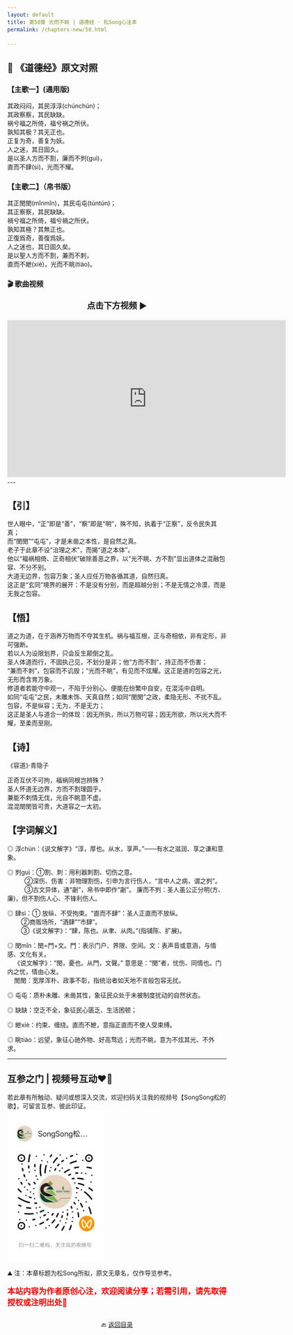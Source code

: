 ```yaml
---
layout: default
title: 第58章 光而不眺 | 道德经 · 松Song心注本
permalink: /chapters-new/58.html

---
```


## 📜 《道德经》原文对照
### 【主歌一】(通用版)
其政闷闷，其民淳淳(chúnchún)；<br>
其政察察，其民缺缺。<br>
祸兮福之所倚，福兮祸之所伏。<br>
孰知其极？其无正也。<br>
正复为奇，善复为妖。<br>
人之迷，其日固久。<br>
是以圣人方而不割，廉而不刿(guì)，<br>
直而不肆(sì)，光而不耀。<br>

### 【主歌二】（帛书版）
其正閔閔(mǐnmǐn)，其民屯屯(túntún)；<br>
其正察察，其民缺缺。<br>
禍兮福之所倚，福兮禍之所伏。<br>
孰知其極？其無正也。<br> 
正復爲奇，善復爲妖。<br>
人之迷也，其日固久矣。<br>
是以聖人方而不割，兼而不刺，<br>
直而不紲(xiè)，光而不眺(tiào)。<br>

### 🎬 歌曲视频
<p style="text-align:center; font-size:1.2rem; font-weight:bold;">
  点击下方视频 ▶️
</p>

<iframe
  src="https://streamable.com/e/zuwf3p"
  width="640"
  height="360"
  frameborder="0"
  allowfullscreen
  loading="lazy">
</iframe>
---

## 【引】
世人眼中，“正”即是“善”，“察”即是“明”，殊不知，执着于“正察”，反令民失其真；<br>
而“閔閔”“屯屯”，才是未凿之本性，是自然之真。<br>
老子于此章不设“治理之术”，而揭“道之本体”。<br>
他以“福祸相倚、正奇相伏”破除善恶之界，以“光不眺、方不割”显出道体之混融包容、不分不别。<br>
大道无边界，包容万象；圣人应任万物各循其道，自然归真。<br>
这正是“玄同”境界的展开：不是没有分别，而是超越分别；不是无情之冷漠，而是无我之包容。<br>

## 【悟】
道之为道，在于涵养万物而不夺其生机。祸与福互根，正与奇相依，非有定形，非可强断。<br>
若以人为设限划界，只会反生颠倒之乱。<br>
圣人体道而行，不固执己见，不划分是非；他“方而不割”，持正而不伤害；<br>
“兼而不刺”，包容而不讥毁；“光而不眺”，有见而不炫耀。这正是道的包容之光，无形而含育万象。<br>
修道者若能守中观一，不陷于分别心、便能在纷繁中自安，在混沌中自明。<br>
如同“屯屯”之民，未雕未饰、天真自然；如同“閔閔”之政，柔隐无形、不扰不乱。<br>
包容，不是纵容；无为，不是无力；<br>
这正是圣人与道合一的体现：因无所执，所以万物可容；因无所欲，所以光大而不耀，至柔而至刚。<br>

## 【诗】
《容道》·青隐子<br>

正奇互伏不可拘，福祸同根岂辨殊？<br>
圣人怀道无边界，方而不割理圆乎。<br>
兼能不刺情无伐，光自不眺意不虚。<br>
混混閔閔皆可贵，大道容之一太初。<br>

## 【字词解义】

◎ 淳chún：《说文解字》“淳，厚也。从水，享声。”——有水之滋润、享之谦和意象。<br>

◎ 刿guì：①割、刺：用利器刺割、切伤之意。<br>
&nbsp;&nbsp;&nbsp;&nbsp;&nbsp;&nbsp;&nbsp;&nbsp;&nbsp;&nbsp;②深伤、伤害：非物理割伤，引申为言行伤人，“言中人之病，谓之刿”。<br>
&nbsp;&nbsp;&nbsp;&nbsp;&nbsp;&nbsp;&nbsp;&nbsp;&nbsp;&nbsp;③古文异体，通“劌”，帛书中即作“劌”。 廉而不刿：圣人虽公正分明(方、廉)，但不割伤人心、不锋利伤人。<br>

◎ 肆sì：① 放纵、不受拘束。“直而不肆”：圣人正直而不放纵。<br>
&nbsp;&nbsp;&nbsp;&nbsp;&nbsp;&nbsp;&nbsp;&nbsp;②商贩场所，“酒肆”“市肆”。<br>
&nbsp;&nbsp;&nbsp;&nbsp;&nbsp;&nbsp;&nbsp;&nbsp;③《说文解字》：“肆，陈也。从聿、从肉。”(指铺陈、扩展)。<br>

◎ 閔mǐn：閔=門+文。門：表示门户、界限、空间。文：表声音或意涵，与情感、文化有关。<br>
&nbsp;&nbsp;&nbsp;&nbsp;《说文解字》：“閔，憂也。从門，文聲。” 意思是：“閔”者，忧伤、同情也。门内之忧，情由心发。<br>
&nbsp;&nbsp;&nbsp;&nbsp;閔閔：宽厚浑朴、政事不彰，指统治者如天地不言般包容无扰。<br>

◎ 屯屯：质朴未雕、未凿其性，象征民众处于未被制度扰动的自然状态。<br>

◎ 缺缺：空乏不全，象征民心匮乏、生活困顿；<br>

◎ 紲xiè：约束、缠绕。直而不紲，意指正直而不使人受束缚。<br>

◎ 眺tiào：远望，象征心驰外物、好高骛远；光而不眺，意为不炫其光、不外求。<br>

---
##  互参之门 | 视频号互动❤️🤝

若此章有所触动、疑问或想深入交流，欢迎扫码关注我的视频号【SongSong松的歌】，可留言互参、彼此印证。<br>
<img src="../img/qrcode_songsong.jpg" alt="扫码进入视频号" width="220">

⛰️ 注：本章标题为松Song所拟，原文无章名，仅作导览参考。<br>
<p style="color:red; font-size:18px; font-weight:bold;">
本站内容为作者原创心注，欢迎阅读分享；若需引用，请先取得授权或注明出处🙏
</p>

<p style="text-align:center; margin-top:2em;">
  🔙 <a href="{{ '/' | relative_url }}#catalog">返回目录</a>
</p>

